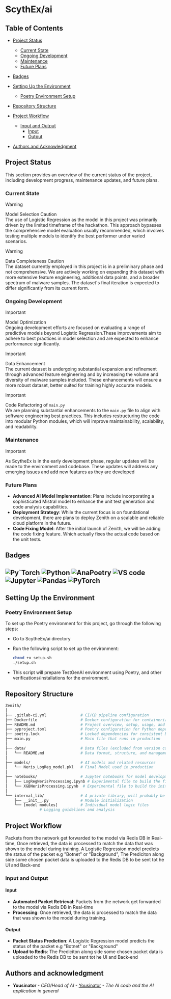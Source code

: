 # ScythEx/ai

## Table of Contents

- [Project Status](#project-status)

  - [Current State](#current-state)
  - [Ongoing Development](#ongoing-development)
  - [Maintenance](#maintenance)
  - [Future Plans](#future-plans)

- [Badges](#badges)
- [Setting Up the Environment](#setting-up-the-environment)
  - [Poetry Environment Setup](#Poetry-environment-setup)
- [Repository Structure](#repository-structure)
- [Project Workflow](#project-workflow)
  - [Input and Output](#input-and-output)
    - [Input](#input)
    - [Output](#output)
- [Authors and Acknowledgment](#authors-and-acknowledgment)

## Project Status

This section provides an overview of the current status of the project, including development progress, maintenance updates, and future plans.

### Current State

> [!Warning]
> Model Selection Caution<br>The use of Logistic Regression as the model in this project was primarily driven by the limited timeframe of the hackathon. This approach bypasses the comprehensive model evaluation usually recommended, which involves testing multiple models to identify the best performer under varied scenarios.

> [!Warning]
> Data Completeness Caution<br>The dataset currently employed in this project is in a preliminary phase and not comprehensive. We are actively working on expanding this dataset with more extensive feature engineering, additional data points, and a broader spectrum of malware samples. The dataset's final iteration is expected to differ significantly from its current form.

### Ongoing Development

> [!Important]
> Model Optimization<br>Ongoing development efforts are focused on evaluating a range of predictive models beyond Logistic Regression.These improvements aim to adhere to best practices in model selection and are expected to enhance performance significantly.

> [!Important]
> Data Enhancement<br>The current dataset is undergoing substantial expansion and refinement through advanced feature engineering and by increasing the volume and diversity of malware samples included. These enhancements will ensure a more robust dataset, better suited for training highly accurate models.

> [!Important]
> Code Refactoring of `main.py`<br>We are planning substantial enhancements to the `main.py` file to align with software engineering best practices. This includes restructuring the code into modular Python modules, which will improve maintainability, scalability, and readability.

### Maintenance

> [!Important]
> As ScytheEx is in the early development phase, regular updates will be made to the environment and codebase. These updates will address any emerging issues and add new features as they are developed

### Future Plans

- **Advanced AI Model Implementation**: Plans include incorporating a sophisticated Mistral model to enhance the unit test generation and code analysis capabilities.
- **Deployment Strategy**: While the current focus is on foundational development, there are plans to deploy Zenith on a scalable and reliable cloud platform in the future.
- **Code Fixing Model**: After the initial launch of Zenith, we will be adding the code fixing feature. Which actually fixes the actual code based on the unit tests.

## Badges

<h2 align="left">
  <img alt="Py`Torch" src="https://img.shields.io/badge/-poetry-white?style=for-the-badge&logo=poetry"> <img alt="Python" src="https://img.shields.io/badge/-Python%20-yellow?style=for-the-badge&logo=python" /> <img alt="AnaPoetry" src="https://img.shields.io/badge/-MLFlow-white?style=for-the-badge&logo=mlflow"> <img alt="VS code" src="https://img.shields.io/badge/-Visual%20Studio%20Code-blue?style=for-the-badge&logo=visualstudiocode"> <img alt="Jupyter" src="https://img.shields.io/badge/-Jupyter-white?style=for-the-badge&logo=jupyter"> <img alt="Pandas" src="https://img.shields.io/badge/-Pandas-darkblue?style=for-the-badge&logo=pandas"> <img alt="PyTorch" src="https://img.shields.io/badge/-Redis-black?style=for-the-badge&logo=redis">

  </h2>

## Setting Up the Environment

### Poetry Environment Setup

To set up the Poetry environment for this project, go through the following steps:

- Go to ScytheEx/ai directory
- Run the following script to set up the environment:

  ```bash
  chmod +x setup.sh
  ./setup.sh
  ```

- This script will prepare TestGenAI environment using Poetry, and other verifications/installations for the environment.

## Repository Structure

```bash
Zenith/
│
├── .gitlab-ci.yml               # CI/CD pipeline configuration
├── Dockerfile                   # Docker configuration for containerization
├── README.md                    # Project overview, setup, usage, and contribution guide
├── pyproject.toml               # Poetry configuration for Python dependencies
├── poetry.lock                  # Locked dependencies for consistent builds
├── main.py                      # Main file that runs in production
│
├── data/                        # Data files (excluded from version control)
│   └── README.md                # Data format, structure, and management guidelines
│
├── models/                      # AI models and related resources
│   └── Neris_LogReg_model.pkl   # Final Model used in production
│
├── notebooks/                   # Jupyter notebooks for model development
│   ├── LogRegNerisProcessing.ipynb # Experimental file to build the final Logistic Regression Model
│   └── XGBNerisProcessing.ipynb  # Experimental file to build the initial XGBoost model
│
└── internal_lib/                # A private library, will probably be removed later. and new modules will be added for `main.py`
    ├── __init__.py              # Module initialization
    └── [model modules]          # Individual model logic files
               # Logging guidelines and analysis

```

## Project Workflow

Packets from the network get forwarded to the model via Redis DB in Real-time, Once retrieved, the data is processed to match the data that was shown to the model during training. A Logistic Regression model predicts the status of the packet e.g "Botnet" or "Background", The Prediciton along side some chosen packet data is uploaded to the Redis DB to be sent tot he UI and Back-end

### Input and Output

#### Input

- **Automated Packet Retrieval**: Packets from the network get forwarded to the model via Redis DB in Real-time
- **Processing**: Once retrieved, the data is processed to match the data that was shown to the model during training.

#### Output

- **Packet Status Prediction**: A Logistic Regression model predicts the status of the packet e.g "Botnet" or "Background"
- **Upload to Redis**: The Prediciton along side some chosen packet data is uploaded to the Redis DB to be sent tot he UI and Back-end

## Authors and acknowledgment

- **Yousinator** - _CEO/Head of AI_ - [Yousinator](https://yousinator.github.io) - _The AI code and the AI application in general_
